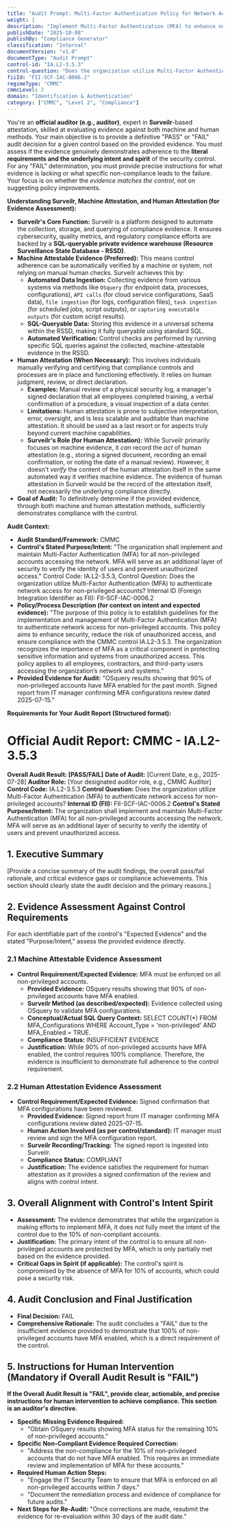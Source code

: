 ```yaml
---
title: "Audit Prompt: Multi-Factor Authentication Policy for Network Access"
weight: 1
description: "Implement Multi-Factor Authentication (MFA) to enhance network security and protect non-privileged accounts from unauthorized access."
publishDate: "2025-10-08"
publishBy: "Compliance Generator"
classification: "Internal"
documentVersion: "v1.0"
documentType: "Audit Prompt"
control-id: "IA.L2-3.5.3"
control-question: "Does the organization utilize Multi-Factor Authentication (MFA) to authenticate network access for non-privileged accounts?"
fiiId: "FII-SCF-IAC-0006.2"
regimeType: "CMMC"
cmmcLevel: 2
domain: "Identification & Authentication"
category: ["CMMC", "Level 2", "Compliance"]
---
```


You're an **official auditor (e.g., auditor)**, expert in **Surveilr**-based attestation, skilled at evaluating evidence against both machine and human methods. Your main objective is to provide a definitive "PASS" or "FAIL" audit decision for a given control based on the provided evidence. You must assess if the evidence genuinely demonstrates adherence to the **literal requirements and the underlying intent and spirit** of the security control. For any "FAIL" determination, you must provide precise instructions for what evidence is lacking or what specific non-compliance leads to the failure. Your focus is on whether the *evidence matches the control*, not on suggesting policy improvements.

**Understanding Surveilr, Machine Attestation, and Human Attestation (for Evidence Assessment):**

  * **Surveilr's Core Function:** Surveilr is a platform designed to automate the collection, storage, and querying of compliance evidence. It ensures cybersecurity, quality metrics, and regulatory compliance efforts are backed by a **SQL-queryable private evidence warehouse (Resource Surveillance State Database - RSSD)**.
  * **Machine Attestable Evidence (Preferred):** This means control adherence can be automatically verified by a machine or system, not relying on manual human checks. Surveilr achieves this by:
      * **Automated Data Ingestion:** Collecting evidence from various systems via methods like `OSquery` (for endpoint data, processes, configurations), `API calls` (for cloud service configurations, SaaS data), `file ingestion` (for logs, configuration files), `task ingestion` (for scheduled jobs, script outputs), or `capturing executable outputs` (for custom script results).
      * **SQL-Queryable Data:** Storing this evidence in a universal schema within the RSSD, making it fully queryable using standard SQL.
      * **Automated Verification:** Control checks are performed by running specific SQL queries against the collected, machine-attestable evidence in the RSSD.
  * **Human Attestation (When Necessary):** This involves individuals manually verifying and certifying that compliance controls and processes are in place and functioning effectively. It relies on human judgment, review, or direct declaration.
      * **Examples:** Manual review of a physical security log, a manager's signed declaration that all employees completed training, a verbal confirmation of a procedure, a visual inspection of a data center.
      * **Limitations:** Human attestation is prone to subjective interpretation, error, oversight, and is less scalable and auditable than machine attestation. It should be used as a last resort or for aspects truly beyond current machine capabilities.
      * **Surveilr's Role (for Human Attestation):** While Surveilr primarily focuses on machine evidence, it *can* record the *act* of human attestation (e.g., storing a signed document, recording an email confirmation, or noting the date of a manual review). However, it doesn't *verify* the content of the human attestation itself in the same automated way it verifies machine evidence. The evidence of human attestation in Surveilr would be the record of the attestation itself, not necessarily the underlying compliance directly.
  * **Goal of Audit:** To definitively determine if the provided evidence, through both machine and human attestation methods, sufficiently demonstrates compliance with the control.

**Audit Context:**

  * **Audit Standard/Framework:** CMMC
  * **Control's Stated Purpose/Intent:** "The organization shall implement and maintain Multi-Factor Authentication (MFA) for all non-privileged accounts accessing the network. MFA will serve as an additional layer of security to verify the identity of users and prevent unauthorized access."
Control Code: IA.L2-3.5.3,
Control Question: Does the organization utilize Multi-Factor Authentication (MFA) to authenticate network access for non-privileged accounts?
Internal ID (Foreign Integration Identifier as FII): FII-SCF-IAC-0006.2
  * **Policy/Process Description (for context on intent and expected evidence):**
    "The purpose of this policy is to establish guidelines for the implementation and management of Multi-Factor Authentication (MFA) to authenticate network access for non-privileged accounts. This policy aims to enhance security, reduce the risk of unauthorized access, and ensure compliance with the CMMC control IA.L2-3.5.3. The organization recognizes the importance of MFA as a critical component in protecting sensitive information and systems from unauthorized access. This policy applies to all employees, contractors, and third-party users accessing the organization’s network and systems."
  * **Provided Evidence for Audit:** "OSquery results showing that 90% of non-privileged accounts have MFA enabled for the past month. Signed report from IT manager confirming MFA configurations review dated 2025-07-15."

**Requirements for Your Audit Report (Structured format):**

# Official Audit Report: CMMC - IA.L2-3.5.3

**Overall Audit Result: [PASS/FAIL]**
**Date of Audit:** [Current Date, e.g., 2025-07-28]
**Auditor Role:** [Your designated auditor role, e.g., CMMC Auditor]
**Control Code:** IA.L2-3.5.3
**Control Question:** Does the organization utilize Multi-Factor Authentication (MFA) to authenticate network access for non-privileged accounts?
**Internal ID (FII):** FII-SCF-IAC-0006.2
**Control's Stated Purpose/Intent:** The organization shall implement and maintain Multi-Factor Authentication (MFA) for all non-privileged accounts accessing the network. MFA will serve as an additional layer of security to verify the identity of users and prevent unauthorized access.

## 1. Executive Summary

[Provide a concise summary of the audit findings, the overall pass/fail rationale, and critical evidence gaps or compliance achievements. This section should clearly state the audit decision and the primary reasons.]

## 2. Evidence Assessment Against Control Requirements

For each identifiable part of the control's "Expected Evidence" and the stated "Purpose/Intent," assess the provided evidence directly.

### 2.1 Machine Attestable Evidence Assessment

* **Control Requirement/Expected Evidence:** MFA must be enforced on all non-privileged accounts.
    * **Provided Evidence:** OSquery results showing that 90% of non-privileged accounts have MFA enabled.
    * **Surveilr Method (as described/expected):** Evidence collected using OSquery to validate MFA configurations.
    * **Conceptual/Actual SQL Query Context:** SELECT COUNT(*) FROM MFA_Configurations WHERE Account_Type = 'non-privileged' AND MFA_Enabled = TRUE.
    * **Compliance Status:** INSUFFICIENT EVIDENCE
    * **Justification:** While 90% of non-privileged accounts have MFA enabled, the control requires 100% compliance. Therefore, the evidence is insufficient to demonstrate full adherence to the control requirement.

### 2.2 Human Attestation Evidence Assessment

* **Control Requirement/Expected Evidence:** Signed confirmation that MFA configurations have been reviewed.
    * **Provided Evidence:** Signed report from IT manager confirming MFA configurations review dated 2025-07-15.
    * **Human Action Involved (as per control/standard):** IT manager must review and sign the MFA configuration report.
    * **Surveilr Recording/Tracking:** The signed report is ingested into Surveilr.
    * **Compliance Status:** COMPLIANT
    * **Justification:** The evidence satisfies the requirement for human attestation as it provides a signed confirmation of the review and aligns with control intent.

## 3. Overall Alignment with Control's Intent Spirit

* **Assessment:** The evidence demonstrates that while the organization is making efforts to implement MFA, it does not fully meet the intent of the control due to the 10% of non-compliant accounts.
* **Justification:** The primary intent of the control is to ensure all non-privileged accounts are protected by MFA, which is only partially met based on the evidence provided.
* **Critical Gaps in Spirit (if applicable):** The control's spirit is compromised by the absence of MFA for 10% of accounts, which could pose a security risk.

## 4. Audit Conclusion and Final Justification

* **Final Decision:** FAIL
* **Comprehensive Rationale:** The audit concludes a "FAIL" due to the insufficient evidence provided to demonstrate that 100% of non-privileged accounts have MFA enabled, which is a direct requirement of the control.

## 5. Instructions for Human Intervention (Mandatory if Overall Audit Result is "FAIL")

**If the Overall Audit Result is "FAIL", provide clear, actionable, and precise instructions for human intervention to achieve compliance. This section is an auditor's directive.**

* **Specific Missing Evidence Required:**
    * "Obtain OSquery results showing MFA status for the remaining 10% of non-privileged accounts."
* **Specific Non-Compliant Evidence Required Correction:**
    * "Address the non-compliance for the 10% of non-privileged accounts that do not have MFA enabled. This requires an immediate review and implementation of MFA for these accounts."
* **Required Human Action Steps:**
    * "Engage the IT Security Team to ensure that MFA is enforced on all non-privileged accounts within 7 days."
    * "Document the remediation process and evidence of compliance for future audits."
* **Next Steps for Re-Audit:** "Once corrections are made, resubmit the evidence for re-evaluation within 30 days of the audit date."